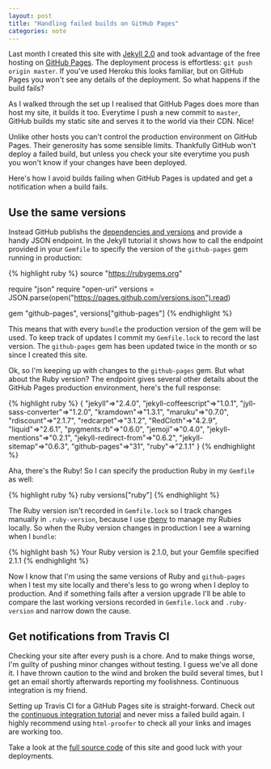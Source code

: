 ```yaml
---
layout: post
title: "Handling failed builds on GitHub Pages"
categories: note
---
```

Last month I created this site with [Jekyll 2.0] and took advantage of the free hosting on [GitHub Pages]. The deployment process is effortless: `git push origin master`. If you've used Heroku this looks familiar, but on GitHub Pages you won't see any details of the deployment. So what happens if the build fails?

As I walked through the set up I realised that GitHub Pages does more than host my site, it builds it too. Everytime I push a new commit to `master`, GitHub builds my static site and serves it to the world via their CDN. Nice!

Unlike other hosts you can't control the production environment on GitHub Pages. Their generosity has some sensible limits. Thankfully GitHub won't deploy a failed build, but unless you check your site everytime you push you won't know if your changes have been deployed.

Here's how I avoid builds failing when GitHub Pages is updated and get a notification when a build fails.

## Use the same versions

Instead GitHub publishs the [dependencies and versions] and provide a handy JSON endpoint. In the Jekyll tutorial it shows how to call the endpoint provided in your `Gemfile` to specify the version of the `github-pages` gem running in production:

{% highlight ruby %}
source "https://rubygems.org"

require "json"
require "open-uri"
versions = JSON.parse(open("https://pages.github.com/versions.json").read)

gem "github-pages", versions["github-pages"]
{% endhighlight %}

This means that with every `bundle` the production version of the gem will be used. To keep track of updates I commit my `Gemfile.lock` to record the last version. The `github-pages` gem has been updated twice in the month or so since I created this site.

Ok, so I'm keeping up with changes to the `github-pages` gem. But what about the Ruby version? The endpoint gives several other details about the GitHub Pages production environment, here's the full response:

{% highlight ruby %}
{
  "jekyll"=>"2.4.0",
  "jekyll-coffeescript"=>"1.0.1",
  "jyll-sass-converter"=>"1.2.0",
  "kramdown"=>"1.3.1",
  "maruku"=>"0.7.0",
  "rdiscount"=>"2.1.7",
  "redcarpet"=>"3.1.2",
  "RedCloth"=>"4.2.9",
  "liquid"=>"2.6.1",
  "pygments.rb"=>"0.6.0",
  "jemoji"=>"0.4.0",
  "jekyll-mentions"=>"0.2.1",
  "jekyll-redirect-from"=>"0.6.2",
  "jekyll-sitemap"=>"0.6.3",
  "github-pages"=>"31",
  "ruby"=>"2.1.1"
}
{% endhighlight %}

Aha, there's the Ruby! So I can specify the production Ruby in my `Gemfile` as well:

{% highlight ruby %}
ruby versions["ruby"]
{% endhighlight %}

The Ruby version isn't recorded in `Gemfile.lock` so I track changes manually in `.ruby-version`, because I use [rbenv] to manage my Rubies locally. So when the Ruby version changes in production I see a warning when I `bundle`:

{% highlight bash %}
Your Ruby version is 2.1.0, but your Gemfile specified 2.1.1
{% endhighlight %}

Now I know that I'm using the same versions of Ruby and `github-pages` when I test my site locally and there's less to go wrong when I deploy to production. And if something fails after a version upgrade I'll be able to compare the last working versions recorded in `Gemfile.lock` and `.ruby-version` and narrow down the cause.

## Get notifications from Travis CI

Checking your site after every push is a chore. And to make things worse, I'm guilty of pushing minor changes without testing. I guess we've all done it. I have thrown caution to the wind and broken the build several times, but I get an email shortly afterwards reporting my foolishness. Continuous integration is my friend.

Setting up Travis CI for a GitHub Pages site is straight-forward. Check out the [continuous integration tutorial] and never miss a failed build again. I highly recommend using `html-proofer` to check all your links and images are working too.

Take a look at the [full source code] of this site and good luck with your deployments.

[Jekyll 2.0]: http://jekyllrb.com
[GitHub Pages]: https://pages.github.com
[dependencies and versions]: https://pages.github.com/versions/
[rbenv]: http://rbenv.org
[continuous integration tutorial]: http://jekyllrb.com/docs/continuous-integration/
[full source code]: https://github.com/jamesjoshuahill/jamesjoshuahill.github.io
